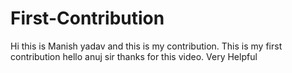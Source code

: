 # First-Contribution
Hi this is Manish yadav and this is my contribution.
This is my first contribution
hello anuj sir thanks for this video. Very Helpful
